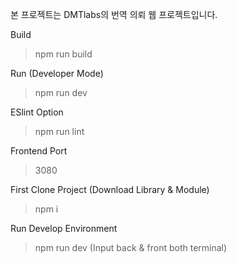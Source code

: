 본 프로젝트는 DMTlabs의 번역 의뢰 웹 프로젝트입니다.

Build

>    npm run build

Run (Developer Mode)

>    npm run dev

ESlint Option

>    npm run lint

Frontend Port

>    3080


First Clone Project (Download Library & Module)

>    npm i

Run Develop Environment

>    npm run dev (Input back & front both terminal)

